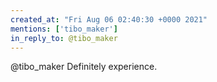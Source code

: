 ```yaml
---
created_at: "Fri Aug 06 02:40:30 +0000 2021"
mentions: ['tibo_maker']
in_reply_to: @tibo_maker
---
```


@tibo_maker Definitely experience.